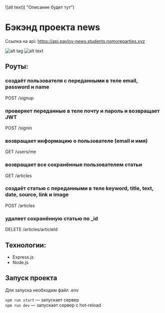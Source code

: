 

![alt text]( "Описание будет тут")
# Бэкэнд проекта news

Ссылка на api: https://api.pavlov-news.students.nomoreparties.xyz

![alt tag](https://disk.yandex.ru/client/disk?idApp=client&dialog=slider&idDialog=%2Fdisk%2F%D0%93%D0%BE%D1%80%D1%8B.jpg "Описание будет тут")
![alt text](https://disk.yandex.ru/client/disk?idApp=client&dialog=slider&idDialog=%2Fdisk%2F%D0%93%D0%BE%D1%80%D1%8B.jpg )

## Роуты: 
### создаёт пользователя с переданными в теле email, password и name
POST /signup

### проверяет переданные в теле почту и пароль и возвращает JWT
POST /signin 

### возвращает информацию о пользователе (email и имя)
GET /users/me

### возвращает все сохранённые пользователем статьи
GET /articles

### создаёт статью с переданными в теле keyword, title, text, date, source, link и image
POST /articles

### удаляет сохранённую статью  по _id
DELETE /articles/articleId 

## Технологии:
* Express.js
* Node.js

## Запуск проекта
Для запуска необходим файл .env

`npm run start` — запускает сервер   
`npm run dev` — запускает сервер с hot-reload


